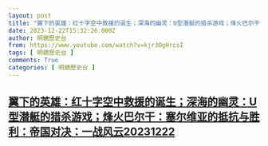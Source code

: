 ```yaml
---
layout: post
title: "翼下的英雄：红十字空中救援的诞生；深海的幽灵：U型潜艇的猎杀游戏；烽火巴尔干：塞尔维亚的抵抗与胜利：帝国对决：一战风云20231222"
date: 2023-12-22T15:32:26.000Z
author: 明鏡歷史台
from: https://www.youtube.com/watch?v=kjr3OgHrcsI
tags: [ 明鏡歷史台 ]
comments: True
categories: [ 明鏡歷史台 ]
---
```

<!--1703259146000-->
[翼下的英雄：红十字空中救援的诞生；深海的幽灵：U型潜艇的猎杀游戏；烽火巴尔干：塞尔维亚的抵抗与胜利：帝国对决：一战风云20231222](https://www.youtube.com/watch?v=kjr3OgHrcsI)
------

<div>

</div>

